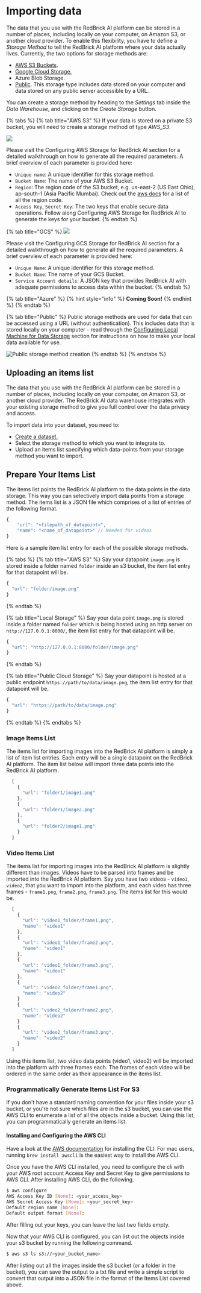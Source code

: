 # Importing data

The data that you use with the RedBrick AI platform can be stored in a number of places, including locally on your computer, on Amazon S3, or another cloud provider. To enable this flexibility, you have to define a _Storage Method_ to tell the RedBrick AI platform where your data actually lives. Currently, the two options for storage methods are:

* [AWS S3 Buckets](aws-s3.md).
* [Google Cloud Storage.](configuring-gcs-storage.md)
* Azure Blob Storage.
* [Public](local-storage.md). This storage type includes data stored on your computer and data stored on any public server accessible by a URL.

You can create a storage method by heading to the _Settings_ tab inside the _Data Warehouse_, and clicking on the _Create Storage_ button.

{% tabs %}
{% tab title="AWS S3" %}
If your data is stored on a private S3 bucket, you will need to create a storage method of type _AWS\_S3_.

![](../../.gitbook/assets/app.redbrickai-1.png)

Please visit the Configuring AWS Storage for RedBrick AI section for a detailed walkthrough on how to generate all the required parameters. A brief overview of each parameter is provided here:

* `Unique name`: A unique identifier for this storage method.
* `Bucket Name`: The name of your AWS S3 Bucket.
* `Region`: The region code of the S3 bucket, e.g. us-east-2 \(US East Ohio\), ap-south-1 \(Asia Pacific Mumbai\). Check out the [aws docs](https://docs.aws.amazon.com/AWSEC2/latest/UserGuide/using-regions-availability-zones.html) for a list of all the region code.
* `Access Key`, `Secret Key`: The two keys that enable secure data operations. Follow along Configuring AWS Storage for RedBrick AI to generate the keys for your bucket.
{% endtab %}

{% tab title="GCS" %}
![](../../.gitbook/assets/app.redbrickai-2.png)

Please visit the Configuring GCS Storage for RedBrick AI section for a detailed walkthrough on how to generate all the required parameters. A brief overview of each parameter is provided here:

* `Unique Name`: A unique identifier for this storage method.
* `Bucket Name`: The name of your GCS Bucket.
* `Service Account details`: A JSON key that provides RedBrick AI with adequate permissions to access data within the bucket. 
{% endtab %}

{% tab title="Azure" %}
{% hint style="info" %}
**Coming Soon!**
{% endhint %}
{% endtab %}

{% tab title="Public" %}
Public storage methods are used for data that can be accessed using a URL \(without authentication\). This includes data that is stored locally on your computer - read through the [Configuring Local Machine for Data Storage](https://docs.redbrickai.com/platform/warehouse/prepare-data/#configure-local-machine-for-data-storage) section for instructions on how to make your local data available for use.

![Public storage method creation](../../.gitbook/assets/screen-shot-2021-01-20-at-12.42.12-pm-2x.png)
{% endtab %}
{% endtabs %}

## Uploading an items list

The data that you use with the RedBrick AI platform can be stored in a number of places, including locally on your computer, on Amazon S3, or another cloud provider. The RedBrick AI data warehouse integrates with your existing storage method to give you full control over the data privacy and access. 

To import data into your dataset, you need to: 

* [Create a dataset.](../creating.md#creating-a-dataset)
* Select the storage method to which you want to integrate to.
* Upload an items list specifying which data-points from your storage method you want to import.

## Prepare Your Items List

The items list points the RedBrick AI platform to the data points in the data storage. This way you can selectively import data points from a storage method. The items list is a JSON file which comprises of a list of entries of the following format.

```javascript
{
    "url": "<filepath_of_datapoint>",
    "name": "<name_of_datapoint>" // Needed for videos
}
```

Here is a sample item list entry for each of the possible storage methods.

{% tabs %}
{% tab title="AWS S3" %}
Say your datapoint `image.png` is stored inside a folder named `folder` inside an s3 bucket, the item list entry for that datapoint will be.

```javascript
{ 
  "url": "folder/image.png" 
}
```
{% endtab %}

{% tab title="Local Storage" %}
Say your data point `image.png` is stored inside a folder named `folder` which is being hosted using an http server on `http://127.0.0.1:8000/`, the item list entry for that datapoint will be.

```javascript
{
  "url": "http://127.0.0.1:8000/folder/image.png"
}
```
{% endtab %}

{% tab title="Public Cloud Storage" %}
Say your datapoint is hosted at a public endpoint `https://path/to/data/image.png`, the item list entry for that datapoint will be.

```javascript
{
  "url": "https://path/to/data/image.png"
}
```
{% endtab %}
{% endtabs %}

### Image Items List

The items list for importing images into the RedBrick AI platform is simply a list of item list entries. Each entry will be a single datapoint on the RedBrick AI platform. The item list below will import three data points into the RedBrick AI platform.

```javascript
  [
    {
      "url": "folder1/image1.png"
    },
    {
      "url": "folder1/image2.png"
    },
    {
      "url": "folder2/image1.png"
    }
  ]
```

### Video Items List

The items list for importing images into the RedBrick AI platform is slightly different than images. Videos have to be parsed into frames and be imported into the RedBrick AI platform. Say you have two videos - `video1`, `video2`, that you want to import into the platform, and each video has three frames - `frame1.png`, `frame2.png`, `frame3.png`. The items list for this would be.

```javascript
  [
    {
      "url": "video1_folder/frame1.png",
      "name": "video1"
    },
    {
      "url": "video1_folder/frame2.png",
      "name": "video1"
    },
    {
      "url": "video1_folder/frame3.png",
      "name": "video1"
    },
    {
      "url": "video2_folder/frame1.png",
      "name": "video2"
    }
    {
      "url": "video2_folder/frame2.png",
      "name": "video2"
    }
    {
      "url": "video2_folder/frame3.png",
      "name": "video2"
    }
  ]
```

Using this items list, two video data points \(video1, video2\) will be imported into the platform with three frames each. The frames of each video will be ordered in the same order as their appearance in the items list.

### Programmatically Generate Items List For S3

If you don't have a standard naming convention for your files inside your s3 bucket, or you're not sure which files are in the s3 bucket, you can use the AWS CLI to enumerate a list of all the objects inside a bucket. Using this list, you can programmatically generate an items list.

#### Installing and Configuring the AWS CLI <a id="installing-and-configuring-the-aws-cli"></a>

Have a look at the [AWS documentation](https://docs.aws.amazon.com/cli/latest/userguide/install-cliv2.html) for installing the CLI. For mac users, running `brew install awscli` is the easiest way to install the AWS CLI.

Once you have the AWS CLI installed, you need to configure the cli with your AWS root account Access Key and Secret Key to give permissions to AWS CLI. After installing AWS CLI, do the following.

```bash
$ aws configure
AWS Access Key ID [None]: <your_access_key>
AWS Secret Access Key [None]: <your_secret_key>
Default region name [None]:
Default output format [None]:
```

After filling out your keys, you can leave the last two fields empty.

Now that your AWS CLI is configured, you can list out the objects inside your s3 bucket by running the following command.

```bash
$ aws s3 ls s3://<your_bucket_name>
```

After listing out all the images inside the s3 bucket \(or a folder in the bucket\), you can save the output to a txt file and write a simple script to convert that output into a JSON file in the format of the Items List covered above.

